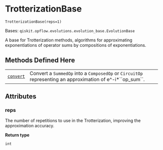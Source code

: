 # TrotterizationBase

<span id="undefined" />

`TrotterizationBase(reps=1)`

Bases: `qiskit.opflow.evolutions.evolution_base.EvolutionBase`

A base for Trotterization methods, algorithms for approximating exponentiations of operator sums by compositions of exponentiations.

## Methods Defined Here

|                                                                                                                                                                            |                                                                                                                 |
| -------------------------------------------------------------------------------------------------------------------------------------------------------------------------- | --------------------------------------------------------------------------------------------------------------- |
| [`convert`](qiskit.opflow.evolutions.TrotterizationBase.convert#qiskit.opflow.evolutions.TrotterizationBase.convert "qiskit.opflow.evolutions.TrotterizationBase.convert") | Convert a `SummedOp` into a `ComposedOp` or `CircuitOp` representing an approximation of e^-i\*\`\`op\_sum\`\`. |

## Attributes

<span id="undefined" />

### reps

The number of repetitions to use in the Trotterization, improving the approximation accuracy.

**Return type**

`int`
